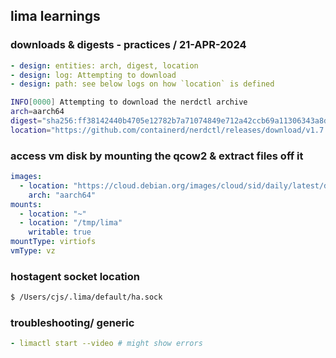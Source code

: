 ## lima learnings

### downloads & digests - practices / 21-APR-2024
```yaml
- design: entities: arch, digest, location
- design: log: Attempting to download
- design: path: see below logs on how `location` is defined
```
```sh
INFO[0000] Attempting to download the nerdctl archive
arch=aarch64
digest="sha256:ff38142440b4705e12782b7a71074849e712a42ccb69a11306343a8d9f81d8ab"
location="https://github.com/containerd/nerdctl/releases/download/v1.7.5/nerdctl-full-1.7.5-linux-arm64.tar.gz"
```

### access vm disk by mounting the qcow2 & extract files off it
```yaml
images:
  - location: "https://cloud.debian.org/images/cloud/sid/daily/latest/debian-sid-genericcloud-arm64-daily.qcow2"
    arch: "aarch64"
mounts:
  - location: "~"
  - location: "/tmp/lima"
    writable: true
mountType: virtiofs
vmType: vz
```

### hostagent socket location
```sh
$ /Users/cjs/.lima/default/ha.sock
```
### troubleshooting/ generic
```yaml
- limactl start --video # might show errors
```
